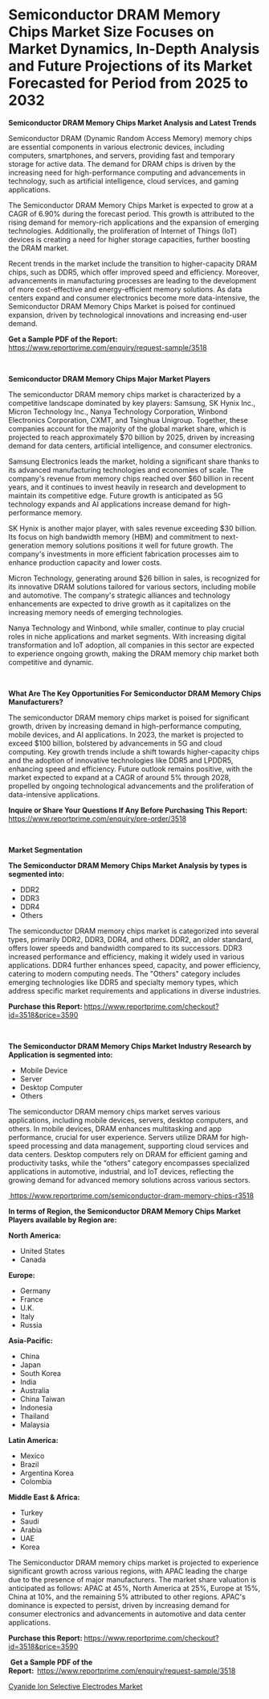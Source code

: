 <p><h1>Semiconductor DRAM Memory Chips Market Size Focuses on Market Dynamics, In-Depth Analysis and Future Projections of its Market Forecasted for Period from 2025 to 2032</h1></p><p><strong>Semiconductor DRAM Memory Chips Market Analysis and Latest Trends</strong></p>
<p><p>Semiconductor DRAM (Dynamic Random Access Memory) memory chips are essential components in various electronic devices, including computers, smartphones, and servers, providing fast and temporary storage for active data. The demand for DRAM chips is driven by the increasing need for high-performance computing and advancements in technology, such as artificial intelligence, cloud services, and gaming applications.</p><p>The Semiconductor DRAM Memory Chips Market is expected to grow at a CAGR of 6.90% during the forecast period. This growth is attributed to the rising demand for memory-rich applications and the expansion of emerging technologies. Additionally, the proliferation of Internet of Things (IoT) devices is creating a need for higher storage capacities, further boosting the DRAM market.</p><p>Recent trends in the market include the transition to higher-capacity DRAM chips, such as DDR5, which offer improved speed and efficiency. Moreover, advancements in manufacturing processes are leading to the development of more cost-effective and energy-efficient memory solutions. As data centers expand and consumer electronics become more data-intensive, the Semiconductor DRAM Memory Chips Market is poised for continued expansion, driven by technological innovations and increasing end-user demand.</p></p>
<p><strong>Get a Sample PDF of the Report:&nbsp;</strong> <a href="https://www.reportprime.com/enquiry/request-sample/3518?utm_campaign=3506&utm_medium=2&utm_source=Github&utm_content=ia&utm_term=18032025&utm_id=semiconductor-dram-memory-chips">https://www.reportprime.com/enquiry/request-sample/3518</a></p>
<p>&nbsp;</p>
<p><strong>Semiconductor DRAM Memory Chips Major Market Players</strong></p>
<p><p>The semiconductor DRAM memory chips market is characterized by a competitive landscape dominated by key players: Samsung, SK Hynix Inc., Micron Technology Inc., Nanya Technology Corporation, Winbond Electronics Corporation, CXMT, and Tsinghua Unigroup. Together, these companies account for the majority of the global market share, which is projected to reach approximately $70 billion by 2025, driven by increasing demand for data centers, artificial intelligence, and consumer electronics.</p><p>Samsung Electronics leads the market, holding a significant share thanks to its advanced manufacturing technologies and economies of scale. The company's revenue from memory chips reached over $60 billion in recent years, and it continues to invest heavily in research and development to maintain its competitive edge. Future growth is anticipated as 5G technology expands and AI applications increase demand for high-performance memory.</p><p>SK Hynix is another major player, with sales revenue exceeding $30 billion. Its focus on high bandwidth memory (HBM) and commitment to next-generation memory solutions positions it well for future growth. The company's investments in more efficient fabrication processes aim to enhance production capacity and lower costs.</p><p>Micron Technology, generating around $26 billion in sales, is recognized for its innovative DRAM solutions tailored for various sectors, including mobile and automotive. The company's strategic alliances and technology enhancements are expected to drive growth as it capitalizes on the increasing memory needs of emerging technologies.</p><p>Nanya Technology and Winbond, while smaller, continue to play crucial roles in niche applications and market segments. With increasing digital transformation and IoT adoption, all companies in this sector are expected to experience ongoing growth, making the DRAM memory chip market both competitive and dynamic.</p></p>
<p>&nbsp;</p>
<p><strong>What Are The Key Opportunities For Semiconductor DRAM Memory Chips Manufacturers?</strong></p>
<p><p>The semiconductor DRAM memory chips market is poised for significant growth, driven by increasing demand in high-performance computing, mobile devices, and AI applications. In 2023, the market is projected to exceed $100 billion, bolstered by advancements in 5G and cloud computing. Key growth trends include a shift towards higher-capacity chips and the adoption of innovative technologies like DDR5 and LPDDR5, enhancing speed and efficiency. Future outlook remains positive, with the market expected to expand at a CAGR of around 5% through 2028, propelled by ongoing technological advancements and the proliferation of data-intensive applications.</p></p>
<p><strong>Inquire or Share Your Questions If Any Before Purchasing This Report:</strong> <a href="https://www.reportprime.com/enquiry/pre-order/3518?utm_campaign=3506&utm_medium=2&utm_source=Github&utm_content=ia&utm_term=18032025&utm_id=semiconductor-dram-memory-chips">https://www.reportprime.com/enquiry/pre-order/3518</a></p>
<p>&nbsp;</p>
<p><strong>Market Segmentation</strong></p>
<p><strong>The Semiconductor DRAM Memory Chips Market Analysis by types is segmented into:</strong></p>
<p><ul><li>DDR2</li><li>DDR3</li><li>DDR4</li><li>Others</li></ul></p>
<p><p>The semiconductor DRAM memory chips market is categorized into several types, primarily DDR2, DDR3, DDR4, and others. DDR2, an older standard, offers lower speeds and bandwidth compared to its successors. DDR3 increased performance and efficiency, making it widely used in various applications. DDR4 further enhances speed, capacity, and power efficiency, catering to modern computing needs. The "Others" category includes emerging technologies like DDR5 and specialty memory types, which address specific market requirements and applications in diverse industries.</p></p>
<p><strong>Purchase this Report:&nbsp;</strong><a href="https://www.reportprime.com/checkout?id=3518&price=3590&utm_campaign=3506&utm_medium=2&utm_source=Github&utm_content=ia&utm_term=18032025&utm_id=semiconductor-dram-memory-chips">https://www.reportprime.com/checkout?id=3518&price=3590</a></p>
<p>&nbsp;</p>
<p><strong>The Semiconductor DRAM Memory Chips Market Industry Research by Application is segmented into:</strong></p>
<p><ul><li>Mobile Device</li><li>Server</li><li>Desktop Computer</li><li>Others</li></ul></p>
<p><p>The semiconductor DRAM memory chips market serves various applications, including mobile devices, servers, desktop computers, and others. In mobile devices, DRAM enhances multitasking and app performance, crucial for user experience. Servers utilize DRAM for high-speed processing and data management, supporting cloud services and data centers. Desktop computers rely on DRAM for efficient gaming and productivity tasks, while the “others” category encompasses specialized applications in automotive, industrial, and IoT devices, reflecting the growing demand for advanced memory solutions across various sectors.</p></p>
<p><a href="https://www.reportprime.com/semiconductor-dram-memory-chips-r3518?utm_campaign=3506&utm_medium=2&utm_source=Github&utm_content=ia&utm_term=18032025&utm_id=semiconductor-dram-memory-chips">&nbsp;https://www.reportprime.com/semiconductor-dram-memory-chips-r3518</a></p>
<p><strong>In terms of Region, the Semiconductor DRAM Memory Chips Market Players available by Region are:</strong></p>
<p>
    <p> <strong> North America: </strong>
        <ul>
            <li>United States</li>
            <li>Canada</li>
        </ul>
        </p> 
    <p> <strong> Europe: </strong>
        <ul>
            <li>Germany</li>
            <li>France</li>
            <li>U.K.</li>
            <li>Italy</li>
            <li>Russia</li>
        </ul>
        </p> 
    <p> <strong> Asia-Pacific: </strong>
        <ul>
            <li>China</li>
            <li>Japan</li>
            <li>South Korea</li>
            <li>India</li>
            <li>Australia</li>
            <li>China Taiwan</li>
            <li>Indonesia</li>
            <li>Thailand</li>
            <li>Malaysia</li>
        </ul>
        </p> 
    <p> <strong> Latin America: </strong>
        <ul>
            <li>Mexico</li>
            <li>Brazil</li>
            <li>Argentina Korea</li>
            <li>Colombia</li>
        </ul>
        </p> 
    <p> <strong> Middle East & Africa: </strong>
        <ul>
            <li>Turkey</li>
            <li>Saudi</li>
            <li>Arabia</li>
            <li>UAE</li>
            <li>Korea</li>
        </ul>
    </p>
    </p>
<p><p>The Semiconductor DRAM memory chips market is projected to experience significant growth across various regions, with APAC leading the charge due to the presence of major manufacturers. The market share valuation is anticipated as follows: APAC at 45%, North America at 25%, Europe at 15%, China at 10%, and the remaining 5% attributed to other regions. APAC's dominance is expected to persist, driven by increasing demand for consumer electronics and advancements in automotive and data center applications.</p></p>
<p><strong>Purchase this Report: </strong><a href="https://www.reportprime.com/checkout?id=3518&price=3590&utm_campaign=3506&utm_medium=2&utm_source=Github&utm_content=ia&utm_term=18032025&utm_id=semiconductor-dram-memory-chips">https://www.reportprime.com/checkout?id=3518&price=3590</a></p>
<p>&nbsp;<strong>Get a Sample PDF of the Report:&nbsp;&nbsp;</strong><a href="https://www.reportprime.com/enquiry/request-sample/3518?utm_campaign=3506&utm_medium=2&utm_source=Github&utm_content=ia&utm_term=18032025&utm_id=semiconductor-dram-memory-chips">https://www.reportprime.com/enquiry/request-sample/3518</a></p>
<p><strong></strong></p>
<p><p><a href="https://github.com/waldarolka1j/Market-Research-Report-List-1/blob/main/cyanide-ion-selective-electrodes-market.md?utm_campaign=3506&utm_medium=2&utm_source=Github&utm_content=ia&utm_term=18032025&utm_id=semiconductor-dram-memory-chips">Cyanide Ion Selective Electrodes Market</a></p></p>